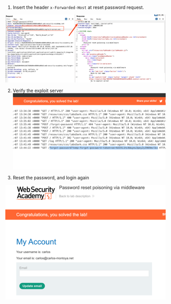
1. Insert the header `x-Forwarded-Host` at reset password request.

![](/static/img/Pasted_image_20231107104601.png)

2. Verify the exploit server
![](/static/img/Pasted_image_20231107104821.png)

3. Reset the password, and login again

![](/static/img/Pasted_image_20231107104810.png)